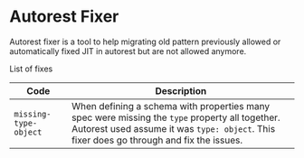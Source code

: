 # Autorest Fixer

Autorest fixer is a tool to help migrating old pattern previously allowed or automatically fixed JIT in autorest but are not allowed anymore.

List of fixes

| Code                  | Description                                                                                                                                                                                |
| --------------------- | ------------------------------------------------------------------------------------------------------------------------------------------------------------------------------------------ |
| `missing-type-object` | When defining a schema with properties many spec were missing the `type` property all together. Autorest used assume it was `type: object`. This fixer does go through and fix the issues. |
